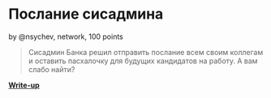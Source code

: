 # Послание сисадмина

by @nsychev, network, 100 points

> Сисадмин Банка решил отправить послание всем своим коллегам и оставить пасхалочку для будущих кандидатов на работу. А вам слабо найти?

**[Write-up](WRITEUP.md)**
